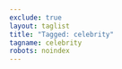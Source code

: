 ```yaml
---
exclude: true
layout: taglist
title: "Tagged: celebrity"
tagname: celebrity
robots: noindex
---
```

